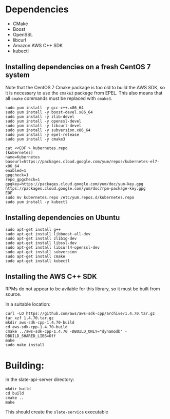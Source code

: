 Dependencies
============
- CMake
- Boost
- OpenSSL
- libcurl
- Amazon AWS C++ SDK
- kubectl

Installing dependencies on a fresh CentOS 7 system
--------------------------------------------------
Note that the CentOS 7 Cmake package is too old to build the AWS SDK, so it is necessary to use the `cmake3` package from EPEL. This also means that all `cmake` commands must be replaced with `cmake3`. 

	sudo yum install -y gcc-c++.x86_64
	sudo yum install -y boost-devel.x86_64
	sudo yum install -y zlib-devel
	sudo yum install -y openssl-devel
	sudo yum install -y libcurl-devel
	sudo yum install -y subversion.x86_64
	sudo yum install -y epel-release
	sudo yum install -y cmake3
	
	cat <<EOF > kubernetes.repo
	[kubernetes]
	name=Kubernetes
	baseurl=https://packages.cloud.google.com/yum/repos/kubernetes-el7-x86_64
	enabled=1
	gpgcheck=1
	repo_gpgcheck=1
	gpgkey=https://packages.cloud.google.com/yum/doc/yum-key.gpg https://packages.cloud.google.com/yum/doc/rpm-package-key.gpg
	EOF
	sudo mv kubernetes.repo /etc/yum.repos.d/kubernetes.repo
	sudo yum install -y kubectl

Installing dependencies on Ubuntu
---------------------------------
	sudo apt-get install g++ 
	sudo apt-get install libboost-all-dev 
	sudo apt-get install zlib1g-dev
	sudo apt-get install libssl-dev
	sudo apt-get install libcurl4-openssl-dev
	sudo apt-get install subversion
	sudo apt-get install cmake
	sudo apt-get install kubectl

Installing the AWS C++ SDK
--------------------------
RPMs do not appear to be avilable for this library, so it must be built from source. 

In a suitable location:

	curl -LO https://github.com/aws/aws-sdk-cpp/archive/1.4.70.tar.gz
	tar xzf 1.4.70.tar.gz
	mkdir aws-sdk-cpp-1.4.70-build
	cd aws-sdk-cpp-1.4.70-build
	cmake ../aws-sdk-cpp-1.4.70 -DBUILD_ONLY="dynamodb" -DBUILD_SHARED_LIBS=Off
	make
	sudo make install


Building:
=========
In the slate-api-server directory:

	mkdir build
	cd build
	cmake ..
	make

This should create the `slate-service` executable
